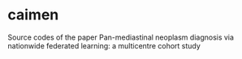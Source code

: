 # caimen
Source codes of the paper Pan-mediastinal neoplasm diagnosis via nationwide federated learning: a multicentre cohort study

